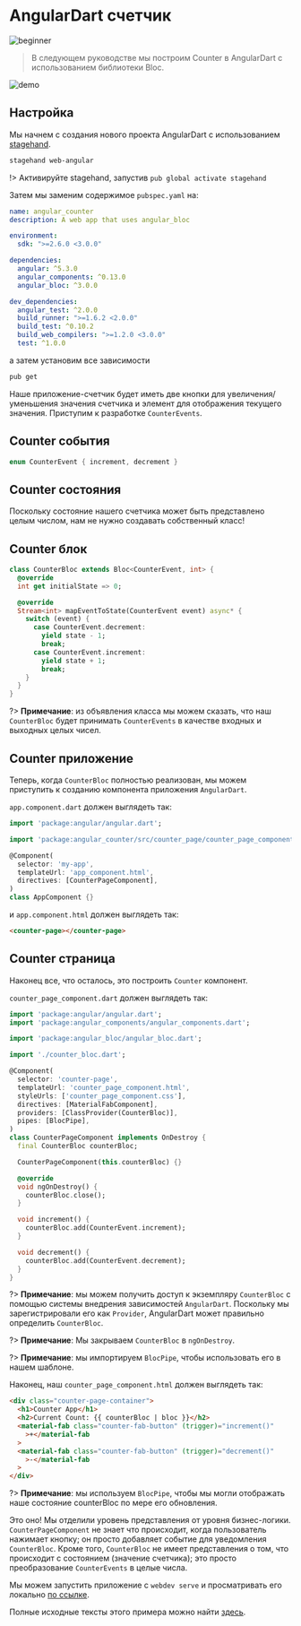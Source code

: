 # AngularDart счетчик

![beginner](https://img.shields.io/badge/level-beginner-green.svg)

> В следующем руководстве мы построим Counter в AngularDart с использованием библиотеки Bloc.

![demo](../assets/gifs/angular_counter.gif)

## Настройка

Мы начнем с создания нового проекта AngularDart с использованием [stagehand](https://github.com/dart-lang/stagehand).

```bash
stagehand web-angular
```

!> Активируйте stagehand, запустив `pub global activate stagehand`

Затем мы заменим содержимое `pubspec.yaml` на:

```yaml
name: angular_counter
description: A web app that uses angular_bloc

environment:
  sdk: ">=2.6.0 <3.0.0"

dependencies:
  angular: ^5.3.0
  angular_components: ^0.13.0
  angular_bloc: ^3.0.0

dev_dependencies:
  angular_test: ^2.0.0
  build_runner: ">=1.6.2 <2.0.0"
  build_test: ^0.10.2
  build_web_compilers: ">=1.2.0 <3.0.0"
  test: ^1.0.0
```

а затем установим все зависимости

```bash
pub get
```

Наше приложение-счетчик будет иметь две кнопки для увеличения/уменьшения значения счетчика и элемент для отображения текущего значения. Приступим к разработке `CounterEvents`.

## Counter события

```dart
enum CounterEvent { increment, decrement }
```

## Counter состояния

Поскольку состояние нашего счетчика может быть представлено целым числом, нам не нужно создавать собственный класс!

## Counter блок

```dart
class CounterBloc extends Bloc<CounterEvent, int> {
  @override
  int get initialState => 0;

  @override
  Stream<int> mapEventToState(CounterEvent event) async* {
    switch (event) {
      case CounterEvent.decrement:
        yield state - 1;
        break;
      case CounterEvent.increment:
        yield state + 1;
        break;
    }
  }
}
```

?> **Примечание**: из объявления класса мы можем сказать, что наш `CounterBloc` будет принимать `CounterEvents` в качестве входных и выходных целых чисел.

## Counter приложение

Теперь, когда `CounterBloc` полностью реализован, мы можем приступить к созданию компонента приложения `AngularDart`.

`app.component.dart` должен выглядеть так:

```dart
import 'package:angular/angular.dart';

import 'package:angular_counter/src/counter_page/counter_page_component.dart';

@Component(
  selector: 'my-app',
  templateUrl: 'app_component.html',
  directives: [CounterPageComponent],
)
class AppComponent {}
```

и `app.component.html` должен выглядеть так:

```html
<counter-page></counter-page>
```

## Counter страница

Наконец все, что осталось, это построить `Counter` компонент.

`counter_page_component.dart` должен выглядеть так:

```dart
import 'package:angular/angular.dart';
import 'package:angular_components/angular_components.dart';

import 'package:angular_bloc/angular_bloc.dart';

import './counter_bloc.dart';

@Component(
  selector: 'counter-page',
  templateUrl: 'counter_page_component.html',
  styleUrls: ['counter_page_component.css'],
  directives: [MaterialFabComponent],
  providers: [ClassProvider(CounterBloc)],
  pipes: [BlocPipe],
)
class CounterPageComponent implements OnDestroy {
  final CounterBloc counterBloc;

  CounterPageComponent(this.counterBloc) {}

  @override
  void ngOnDestroy() {
    counterBloc.close();
  }

  void increment() {
    counterBloc.add(CounterEvent.increment);
  }

  void decrement() {
    counterBloc.add(CounterEvent.decrement);
  }
}
```

?> **Примечание**: мы можем получить доступ к экземпляру `CounterBloc` с помощью системы внедрения зависимостей `AngularDart`. Поскольку мы зарегистрировали его как `Provider`, AngularDart может правильно определить `CounterBloc`.

?> **Примечание**: Мы закрываем `CounterBloc` в `ngOnDestroy`.

?> **Примечание**: мы импортируем `BlocPipe`, чтобы использовать его в нашем шаблоне.

Наконец, наш `counter_page_component.html` должен выглядеть так:

```html
<div class="counter-page-container">
  <h1>Counter App</h1>
  <h2>Current Count: {{ counterBloc | bloc }}</h2>
  <material-fab class="counter-fab-button" (trigger)="increment()"
    >+</material-fab
  >
  <material-fab class="counter-fab-button" (trigger)="decrement()"
    >-</material-fab
  >
</div>
```

?> **Примечание**: мы используем `BlocPipe`, чтобы мы могли отображать наше состояние counterBloc по мере его обновления.

Это оно! Мы отделили уровень представления от уровня бизнес-логики. `CounterPageComponent` не знает что происходит, когда пользователь нажимает кнопку; он просто добавляет событие для уведомления `CounterBloc`. Кроме того, `CounterBloc` не имеет представления о том, что происходит с состоянием (значение счетчика); это просто преобразование `CounterEvents` в целые числа.

Мы можем запустить приложение с `webdev serve` и просматривать его локально [по ссылке](http://localhost:8080).

Полные исходные тексты этого примера можно найти [здесь](https://github.com/felangel/Bloc/tree/master/examples/angular_counter).
